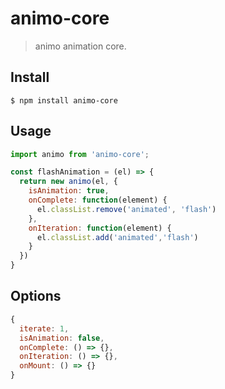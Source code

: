 # animo-core

> animo animation core.

## Install

```
$ npm install animo-core
```

## Usage

```js
import animo from 'animo-core';

const flashAnimation = (el) => {
  return new animo(el, {
    isAnimation: true,
    onComplete: function(element) {
      el.classList.remove('animated', 'flash')
    },
    onIteration: function(element) {
      el.classList.add('animated','flash')
    }
  })
}
```

## Options

```js
{
  iterate: 1,
  isAnimation: false,
  onComplete: () => {},
  onIteration: () => {},
  onMount: () => {}
}
```
